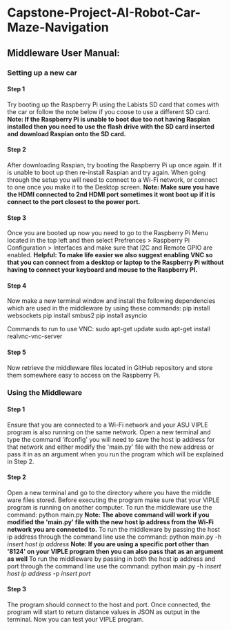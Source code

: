 # Capstone-Project-AI-Robot-Car-Maze-Navigation

## Middleware User Manual:
### Setting up a new car
#### Step 1
Try booting up the Raspberry Pi using the Labists SD card that comes with the car or follow the note below if you coose to use a different SD card.
**Note: If the Raspberry Pi is unable to boot due too not having Raspian installed then you need to use the flash drive with the SD card 
inserted and download Raspian onto the SD card.**

#### Step 2
After downloading Raspian, try booting the Raspberry Pi up once again. If it is unable to boot up then re-install Raspian and try again.
When going through the setup you will need to connect to a Wi-Fi network, or connect to one once you make it to the Desktop screen.
**Note: Make sure you have the HDMI connected to 2nd HDMI port sometimes it wont boot up if it is connect to the port closest to the power port.**

#### Step 3 
Once you are booted up now you need to go to the Raspberry Pi Menu located in the top left and then
select Prefrences > Raspberry Pi Configuration > Interfaces and make sure that I2C and Remote GPIO are enabled.
**Helpful: To make life easier we also suggest enabling VNC so that you can connect from a desktop or laptop to the Raspberry Pi 
without having to connect your keyboard and mouse to the Raspberry PI.**

#### Step 4 
Now make a new terminal window and install the following dependencies which are used in the middleware by using these commands:
pip install websockets
pip install smbus2
pip install asyncio

Commands to run to use VNC:
sudo apt-get update
sudo apt-get install realvnc-vnc-server

#### Step 5
Now retrieve the middleware files located in GitHub repository and store them somewhere easy to access on the Raspberry Pi.

### Using the Middleware
#### Step 1
Ensure that you are connected to a Wi-Fi network and your ASU VIPLE program is also running on the same network. 
Open a new terminal and type the command 'ifconfig' you will need to save the host ip address for that network and either modify the 'main.py' file with the 
new address or pass it in as an argument when you run the program which will be explained in Step 2.

#### Step 2
Open a new terminal and go to the directory where you have the middle ware files stored.
Before executing the program make sure that your VIPLE program is running on another computer.
To run the middleware use the command:
python main.py
**Note: The above command will work if you modified the 'main.py' file with the new host ip address from the Wi-Fi network you are connected to.**
To run the middleware by passing the host ip address through the command line use the command:
python main.py -h *insert host ip address*
**Note: If you are using a specific port other than '8124' on your VIPLE program then you can also pass that as an argument as well**
To run the middleware by passing in both the host ip address and port through the command line use the command:
python main.py -h *insert host ip address* -p *insert port*

#### Step 3
The program should connect to the host and port. Once connected, the program will start to return distance values in JSON as output in the terminal.
Now you can test your VIPLE program.
  

